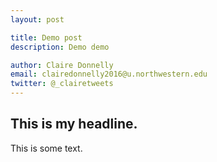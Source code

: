 ```yaml
---
layout: post

title: Demo post
description: Demo demo

author: Claire Donnelly
email: clairedonnelly2016@u.northwestern.edu
twitter: @_clairetweets
---
```


## This is my headline.

This is some text.
